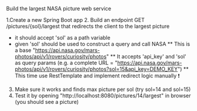 
Build the largest NASA picture web service

1.Create a new Spring Boot app
2. Build an endpoint GET /pictures/{sol}/largest that redirects the client to the largest picture
  * it should accept 'sol' as a path variable
  * given 'sol' should be used to construct a query and call NASA
      ** This is a base "https://api.nasa.gov/mars-photos/api/v1/rovers/curiosity/photos"
      ** It accepts 'api_key' and 'sol' as query params 
          (e.g. a complete URL = "https://api.nasa.gov/mars-photos/api/v1/rovers/curiosity/photos?sol=15&api_key=DEMO_KEY")
      ** This time use RestTemplate and implement redirect logic manually :exclamation:️
3. Make sure it works and finds max picture per sol (try sol=14 and sol=15)
4. Test it by opening "http://localhost:8080/pictures/14/largest" in browser (you should see a picture)
